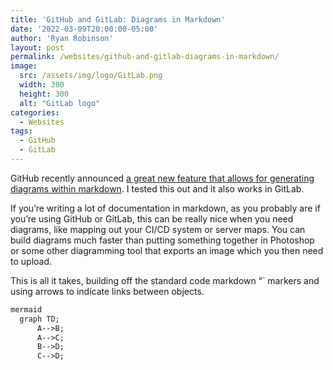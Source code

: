 ```yaml
---
title: 'GitHub and GitLab: Diagrams in Markdown'
date: '2022-03-09T20:00:00-05:00'
author: 'Ryan Robinson'
layout: post
permalink: /websites/github-and-gitlab-diagrams-in-markdown/
image: 
  src: /assets/img/logo/GitLab.png
  width: 300
  height: 300
  alt: "GitLab logo"
categories:
  - Websites
tags:
  - GitHub
  - GitLab
---
```


GitHub recently announced [a great new feature that allows for generating diagrams within markdown](https://github.blog/2022-02-14-include-diagrams-markdown-files-mermaid/). I tested this out and it also works in GitLab.

If you’re writing a lot of documentation in markdown, as you probably are if you’re using GitHub or GitLab, this can be really nice when you need diagrams, like mapping out your CI/CD system or server maps. You can build diagrams much faster than putting something together in Photoshop or some other diagramming tool that exports an image which you then need to upload.

This is all it takes, building off the standard code markdown “` markers and using arrows to indicate links between objects.

```markdown
mermaid
  graph TD;
      A-->B;
      A-->C;
      B-->D;
      C-->D;
```
